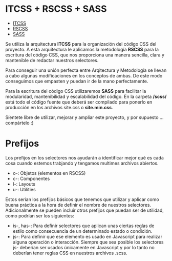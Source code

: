 # ITCSS + RSCSS + SASS

- [ITCSS](https://www.creativebloq.com/web-design/manage-large-css-projects-itcss-101517528)
- [RSCSS](https://rscss.io/)
- [SASS](https://sass-lang.com/)

Se utiliza la arquitectura **ITCSS** para la organización del código CSS del proyecto. A esta arquitectura le aplicamos la metodología **RSCSS** para la escritura del código CSS, que nos proporciona una manera sencilla, clara y mantenible de redactar nuestros selectores. 

Para conseguir una unión perfecta entre Arqitectura y Metodología se llevan a cabo algunas modificaciones en los conceptos de ambas. De este modo conseguimos que empasten y puedan ir de la mano perfectamente.

Para la escritura del código CSS utilizaremos **SASS** para facilitar la modularidad, mantenibilidad y escalabilidad del código. En la carpeta **/scss/** está todo el código fuente que deberá ser compilado para ponerlo en producción en los archivos site.css o **site.min.css**.

Síentete libre de utilizar, mejorar y ampliar este proyecto, y por supuesto ... compártelo :)

# Prefijos

Los prefijos en los selectores nos ayudarán a identificar mejor qué es cada cosa cuando estemos trabjando y tengamos multimes archivos abiertos.

- o-: Objetos (elementos en RSCSS)
- c-: Componentes
- l-: Layouts
- u-: Utilities

Estos serían los prefijos básicos que tenemos que utilizar y aplicar como buena práctica a la hora de definir el nombre de nuestros selectores. Adicionalmente se pueden incluir otros prefijos que puedan ser de utilidad, como podrían ser los siguientes:

- is-, has-: Para definir selectores que aplican unas ciertas reglas de estilo como consecuencia de un determinado estado o condición.
- js-: Para definir que ese elemento es usado en Javascript para realizar alguna operación o interacción. Siempre que sea posible los selectores js- deberían ser usados únicamente en Javascript y por lo tanto no deberían tener reglas CSS en nuestros archivos .scss.